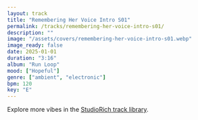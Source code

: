 ```yaml
---
layout: track
title: "Remembering Her Voice Intro S01"
permalink: /tracks/remembering-her-voice-intro-s01/
description: ""
image: "/assets/covers/remembering-her-voice-intro-s01.webp"
image_ready: false
date: 2025-01-01
duration: "3:16"
album: "Run Loop"
mood: ["Hopeful"]
genre: ["ambient", "electronic"]
bpm: 120
key: "E"
---
```


Explore more vibes in the [StudioRich track library](/tracks/).
